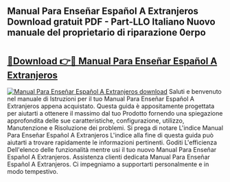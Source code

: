 ## Manual Para Enseñar Español A Extranjeros Download gratuit PDF - Part-LLO Italiano Nuovo manuale del proprietario di riparazione 0erpo

# <h2><a href="http://dfcgi2.blite.top/?on=Manual+Para+Ense%c3%b1ar+Espa%c3%b1ol+A+Extranjeros">🔗Download 👉🔴 Manual Para Enseñar Español A Extranjeros</a></h2>

[![Manual Para Enseñar Español A Extranjeros download](https://i.imgur.com/lujVjoI.png)](http://dfcgi2.blite.top/?on=Manual+Para+Ense%c3%b1ar+Espa%c3%b1ol+A+Extranjeros)
Saluti e benvenuto nel manuale di Istruzioni per il tuo Manual Para Enseñar Español A Extranjeros appena acquistato. Questa guida è appositamente progettata per aiutarti a ottenere il massimo dal tuo Prodotto fornendo una spiegazione approfondita delle sue caratteristiche, configurazione, utilizzo, Manutenzione e Risoluzione dei problemi. Si prega di notare L'indice Manual Para Enseñar Español A Extranjeros L'indice alla fine di questa guida può aiutarti a trovare rapidamente le informazioni pertinenti. Goditi L'efficienza Dell'elenco delle funzionalità mentre usi il tuo nuovo Manual Para Enseñar Español A Extranjeros. Assistenza clienti dedicata Manual Para Enseñar Español A Extranjeros. Ci impegniamo a supportarti personalmente e in modo tempestivo.
